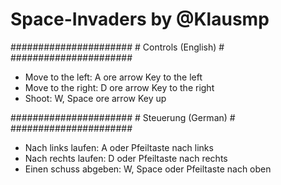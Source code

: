 # Space-Invaders by @Klausmp 

######################
\# Controls (English) \#
######################

 - Move to the left: A ore arrow Key to the left 
 - Move to the right: D ore arrow Key to the right
 - Shoot: W, Space ore arrow Key up

\######################
\# Steuerung (German) \#
\######################

 - Nach links laufen: A oder Pfeiltaste nach links
 - Nach rechts laufen: D oder Pfeiltaste nach rechts 
 - Einen schuss abgeben: W, Space oder Pfeiltaste nach oben
